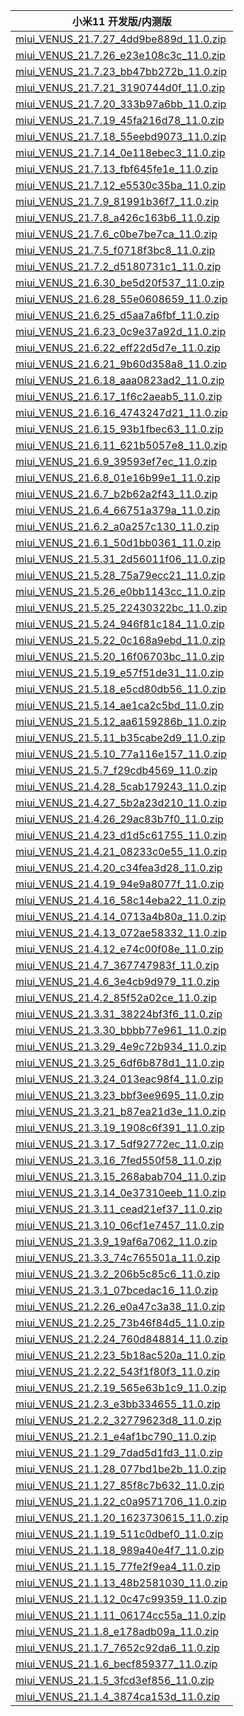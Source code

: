 | 小米11  开发版/内测版    |
| ---- |
| [miui_VENUS_21.7.27_4dd9be889d_11.0.zip](https://hugeota.d.miui.com/21.7.27/miui_VENUS_21.7.27_4dd9be889d_11.0.zip)    |
| [miui_VENUS_21.7.26_e23e108c3c_11.0.zip](https://hugeota.d.miui.com/21.7.26/miui_VENUS_21.7.26_e23e108c3c_11.0.zip)    |
| [miui_VENUS_21.7.23_bb47bb272b_11.0.zip](https://hugeota.d.miui.com/21.7.23/miui_VENUS_21.7.23_bb47bb272b_11.0.zip)    |
| [miui_VENUS_21.7.21_3190744d0f_11.0.zip](https://hugeota.d.miui.com/21.7.21/miui_VENUS_21.7.21_3190744d0f_11.0.zip)    |
| [miui_VENUS_21.7.20_333b97a6bb_11.0.zip](https://hugeota.d.miui.com/21.7.20/miui_VENUS_21.7.20_333b97a6bb_11.0.zip)    |
| [miui_VENUS_21.7.19_45fa216d78_11.0.zip](https://hugeota.d.miui.com/21.7.19/miui_VENUS_21.7.19_45fa216d78_11.0.zip)    |
| [miui_VENUS_21.7.18_55eebd9073_11.0.zip](https://hugeota.d.miui.com/21.7.18/miui_VENUS_21.7.18_55eebd9073_11.0.zip)    |
| [miui_VENUS_21.7.14_0e118ebec3_11.0.zip](https://hugeota.d.miui.com/21.7.14/miui_VENUS_21.7.14_0e118ebec3_11.0.zip)    |
| [miui_VENUS_21.7.13_fbf645fe1e_11.0.zip](https://hugeota.d.miui.com/21.7.13/miui_VENUS_21.7.13_fbf645fe1e_11.0.zip)    |
| [miui_VENUS_21.7.12_e5530c35ba_11.0.zip](https://hugeota.d.miui.com/21.7.12/miui_VENUS_21.7.12_e5530c35ba_11.0.zip)    |
| [miui_VENUS_21.7.9_81991b36f7_11.0.zip](https://hugeota.d.miui.com/21.7.9/miui_VENUS_21.7.9_81991b36f7_11.0.zip)    |
| [miui_VENUS_21.7.8_a426c163b6_11.0.zip](https://hugeota.d.miui.com/21.7.8/miui_VENUS_21.7.8_a426c163b6_11.0.zip)    |
| [miui_VENUS_21.7.6_c0be7be7ca_11.0.zip](https://hugeota.d.miui.com/21.7.6/miui_VENUS_21.7.6_c0be7be7ca_11.0.zip)    |
| [miui_VENUS_21.7.5_f0718f3bc8_11.0.zip](https://hugeota.d.miui.com/21.7.5/miui_VENUS_21.7.5_f0718f3bc8_11.0.zip)    |
| [miui_VENUS_21.7.2_d5180731c1_11.0.zip](https://hugeota.d.miui.com/21.7.2/miui_VENUS_21.7.2_d5180731c1_11.0.zip)    |
| [miui_VENUS_21.6.30_be5d20f537_11.0.zip](https://hugeota.d.miui.com/21.6.30/miui_VENUS_21.6.30_be5d20f537_11.0.zip)    |
| [miui_VENUS_21.6.28_55e0608659_11.0.zip](https://hugeota.d.miui.com/21.6.28/miui_VENUS_21.6.28_55e0608659_11.0.zip)    |
| [miui_VENUS_21.6.25_d5aa7a6fbf_11.0.zip](https://hugeota.d.miui.com/21.6.25/miui_VENUS_21.6.25_d5aa7a6fbf_11.0.zip)    |
| [miui_VENUS_21.6.23_0c9e37a92d_11.0.zip](https://hugeota.d.miui.com/21.6.23/miui_VENUS_21.6.23_0c9e37a92d_11.0.zip)    |
| [miui_VENUS_21.6.22_eff22d5d7e_11.0.zip](https://hugeota.d.miui.com/21.6.22/miui_VENUS_21.6.22_eff22d5d7e_11.0.zip)    |
| [miui_VENUS_21.6.21_9b60d358a8_11.0.zip](https://hugeota.d.miui.com/21.6.21/miui_VENUS_21.6.21_9b60d358a8_11.0.zip)    |
| [miui_VENUS_21.6.18_aaa0823ad2_11.0.zip](https://hugeota.d.miui.com/21.6.18/miui_VENUS_21.6.18_aaa0823ad2_11.0.zip)    |
| [miui_VENUS_21.6.17_1f6c2aeab5_11.0.zip](https://hugeota.d.miui.com/21.6.17/miui_VENUS_21.6.17_1f6c2aeab5_11.0.zip)    |
| [miui_VENUS_21.6.16_4743247d21_11.0.zip](https://hugeota.d.miui.com/21.6.16/miui_VENUS_21.6.16_4743247d21_11.0.zip)    |
| [miui_VENUS_21.6.15_93b1fbec63_11.0.zip](https://hugeota.d.miui.com/21.6.15/miui_VENUS_21.6.15_93b1fbec63_11.0.zip)    |
| [miui_VENUS_21.6.11_621b5057e8_11.0.zip](https://hugeota.d.miui.com/21.6.11/miui_VENUS_21.6.11_621b5057e8_11.0.zip)    |
| [miui_VENUS_21.6.9_39593ef7ec_11.0.zip](https://hugeota.d.miui.com/21.6.9/miui_VENUS_21.6.9_39593ef7ec_11.0.zip)    |
| [miui_VENUS_21.6.8_01e16b99e1_11.0.zip](https://hugeota.d.miui.com/21.6.8/miui_VENUS_21.6.8_01e16b99e1_11.0.zip)    |
| [miui_VENUS_21.6.7_b2b62a2f43_11.0.zip](https://hugeota.d.miui.com/21.6.7/miui_VENUS_21.6.7_b2b62a2f43_11.0.zip)    |
| [miui_VENUS_21.6.4_66751a379a_11.0.zip](https://hugeota.d.miui.com/21.6.4/miui_VENUS_21.6.4_66751a379a_11.0.zip)    |
| [miui_VENUS_21.6.2_a0a257c130_11.0.zip](https://hugeota.d.miui.com/21.6.2/miui_VENUS_21.6.2_a0a257c130_11.0.zip)    |
| [miui_VENUS_21.6.1_50d1bb0361_11.0.zip](https://hugeota.d.miui.com/21.6.1/miui_VENUS_21.6.1_50d1bb0361_11.0.zip)    |
| [miui_VENUS_21.5.31_2d56011f06_11.0.zip](https://hugeota.d.miui.com/21.5.31/miui_VENUS_21.5.31_2d56011f06_11.0.zip)    |
| [miui_VENUS_21.5.28_75a79ecc21_11.0.zip](https://hugeota.d.miui.com/21.5.28/miui_VENUS_21.5.28_75a79ecc21_11.0.zip)    |
| [miui_VENUS_21.5.26_e0bb1143cc_11.0.zip](https://hugeota.d.miui.com/21.5.26/miui_VENUS_21.5.26_e0bb1143cc_11.0.zip)    |
| [miui_VENUS_21.5.25_22430322bc_11.0.zip](https://hugeota.d.miui.com/21.5.25/miui_VENUS_21.5.25_22430322bc_11.0.zip)    |
| [miui_VENUS_21.5.24_946f81c184_11.0.zip](https://hugeota.d.miui.com/21.5.24/miui_VENUS_21.5.24_946f81c184_11.0.zip)    |
| [miui_VENUS_21.5.22_0c168a9ebd_11.0.zip](https://hugeota.d.miui.com/21.5.22/miui_VENUS_21.5.22_0c168a9ebd_11.0.zip)    |
| [miui_VENUS_21.5.20_16f06703bc_11.0.zip](https://hugeota.d.miui.com/21.5.20/miui_VENUS_21.5.20_16f06703bc_11.0.zip)    |
| [miui_VENUS_21.5.19_e57f51de31_11.0.zip](https://hugeota.d.miui.com/21.5.19/miui_VENUS_21.5.19_e57f51de31_11.0.zip)    |
| [miui_VENUS_21.5.18_e5cd80db56_11.0.zip](https://hugeota.d.miui.com/21.5.18/miui_VENUS_21.5.18_e5cd80db56_11.0.zip)    |
| [miui_VENUS_21.5.14_ae1ca2c5bd_11.0.zip](https://hugeota.d.miui.com/21.5.14/miui_VENUS_21.5.14_ae1ca2c5bd_11.0.zip)    |
| [miui_VENUS_21.5.12_aa6159286b_11.0.zip](https://hugeota.d.miui.com/21.5.12/miui_VENUS_21.5.12_aa6159286b_11.0.zip)    |
| [miui_VENUS_21.5.11_b35cabe2d9_11.0.zip](https://hugeota.d.miui.com/21.5.11/miui_VENUS_21.5.11_b35cabe2d9_11.0.zip)    |
| [miui_VENUS_21.5.10_77a116e157_11.0.zip](https://hugeota.d.miui.com/21.5.10/miui_VENUS_21.5.10_77a116e157_11.0.zip)    |
| [miui_VENUS_21.5.7_f29cdb4569_11.0.zip](https://hugeota.d.miui.com/21.5.7/miui_VENUS_21.5.7_f29cdb4569_11.0.zip)    |
| [miui_VENUS_21.4.28_5cab179243_11.0.zip](https://hugeota.d.miui.com/21.4.28/miui_VENUS_21.4.28_5cab179243_11.0.zip)    |
| [miui_VENUS_21.4.27_5b2a23d210_11.0.zip](https://hugeota.d.miui.com/21.4.27/miui_VENUS_21.4.27_5b2a23d210_11.0.zip)    |
| [miui_VENUS_21.4.26_29ac83b7f0_11.0.zip](https://hugeota.d.miui.com/21.4.26/miui_VENUS_21.4.26_29ac83b7f0_11.0.zip)    |
| [miui_VENUS_21.4.23_d1d5c61755_11.0.zip](https://hugeota.d.miui.com/21.4.23/miui_VENUS_21.4.23_d1d5c61755_11.0.zip)    |
| [miui_VENUS_21.4.21_08233c0e55_11.0.zip](https://hugeota.d.miui.com/21.4.21/miui_VENUS_21.4.21_08233c0e55_11.0.zip)    |
| [miui_VENUS_21.4.20_c34fea3d28_11.0.zip](https://hugeota.d.miui.com/21.4.20/miui_VENUS_21.4.20_c34fea3d28_11.0.zip)    |
| [miui_VENUS_21.4.19_94e9a8077f_11.0.zip](https://hugeota.d.miui.com/21.4.19/miui_VENUS_21.4.19_94e9a8077f_11.0.zip)    |
| [miui_VENUS_21.4.16_58c14eba22_11.0.zip](https://hugeota.d.miui.com/21.4.16/miui_VENUS_21.4.16_58c14eba22_11.0.zip)    |
| [miui_VENUS_21.4.14_0713a4b80a_11.0.zip](https://hugeota.d.miui.com/21.4.14/miui_VENUS_21.4.14_0713a4b80a_11.0.zip)    |
| [miui_VENUS_21.4.13_072ae58332_11.0.zip](https://hugeota.d.miui.com/21.4.13/miui_VENUS_21.4.13_072ae58332_11.0.zip)    |
| [miui_VENUS_21.4.12_e74c00f08e_11.0.zip](https://hugeota.d.miui.com/21.4.12/miui_VENUS_21.4.12_e74c00f08e_11.0.zip)    |
| [miui_VENUS_21.4.7_367747983f_11.0.zip](https://hugeota.d.miui.com/21.4.7/miui_VENUS_21.4.7_367747983f_11.0.zip)    |
| [miui_VENUS_21.4.6_3e4cb9d979_11.0.zip](https://hugeota.d.miui.com/21.4.6/miui_VENUS_21.4.6_3e4cb9d979_11.0.zip)    |
| [miui_VENUS_21.4.2_85f52a02ce_11.0.zip](https://hugeota.d.miui.com/21.4.2/miui_VENUS_21.4.2_85f52a02ce_11.0.zip)    |
| [miui_VENUS_21.3.31_38224bf3f6_11.0.zip](https://hugeota.d.miui.com/21.3.31/miui_VENUS_21.3.31_38224bf3f6_11.0.zip)    |
| [miui_VENUS_21.3.30_bbbb77e961_11.0.zip](https://hugeota.d.miui.com/21.3.30/miui_VENUS_21.3.30_bbbb77e961_11.0.zip)    |
| [miui_VENUS_21.3.29_4e9c72b934_11.0.zip](https://hugeota.d.miui.com/21.3.29/miui_VENUS_21.3.29_4e9c72b934_11.0.zip)    |
| [miui_VENUS_21.3.25_6df6b878d1_11.0.zip](https://hugeota.d.miui.com/21.3.25/miui_VENUS_21.3.25_6df6b878d1_11.0.zip)    |
| [miui_VENUS_21.3.24_013eac98f4_11.0.zip](https://hugeota.d.miui.com/21.3.24/miui_VENUS_21.3.24_013eac98f4_11.0.zip)    |
| [miui_VENUS_21.3.23_bbf3ee9695_11.0.zip](https://hugeota.d.miui.com/21.3.23/miui_VENUS_21.3.23_bbf3ee9695_11.0.zip)    |
| [miui_VENUS_21.3.21_b87ea21d3e_11.0.zip](https://hugeota.d.miui.com/21.3.21/miui_VENUS_21.3.21_b87ea21d3e_11.0.zip)    |
| [miui_VENUS_21.3.19_1908c6f391_11.0.zip](https://hugeota.d.miui.com/21.3.19/miui_VENUS_21.3.19_1908c6f391_11.0.zip)    |
| [miui_VENUS_21.3.17_5df92772ec_11.0.zip](https://hugeota.d.miui.com/21.3.17/miui_VENUS_21.3.17_5df92772ec_11.0.zip)    |
| [miui_VENUS_21.3.16_7fed550f58_11.0.zip](https://hugeota.d.miui.com/21.3.16/miui_VENUS_21.3.16_7fed550f58_11.0.zip)    |
| [miui_VENUS_21.3.15_268abab704_11.0.zip](https://hugeota.d.miui.com/21.3.15/miui_VENUS_21.3.15_268abab704_11.0.zip)    |
| [miui_VENUS_21.3.14_0e37310eeb_11.0.zip](https://hugeota.d.miui.com/21.3.14/miui_VENUS_21.3.14_0e37310eeb_11.0.zip)    |
| [miui_VENUS_21.3.11_cead21ef37_11.0.zip](https://hugeota.d.miui.com/21.3.11/miui_VENUS_21.3.11_cead21ef37_11.0.zip)    |
| [miui_VENUS_21.3.10_06cf1e7457_11.0.zip](https://hugeota.d.miui.com/21.3.10/miui_VENUS_21.3.10_06cf1e7457_11.0.zip)    |
| [miui_VENUS_21.3.9_19af6a7062_11.0.zip](https://hugeota.d.miui.com/21.3.9/miui_VENUS_21.3.9_19af6a7062_11.0.zip)    |
| [miui_VENUS_21.3.3_74c765501a_11.0.zip](https://hugeota.d.miui.com/21.3.3/miui_VENUS_21.3.3_74c765501a_11.0.zip)    |
| [miui_VENUS_21.3.2_206b5c85c6_11.0.zip](https://hugeota.d.miui.com/21.3.2/miui_VENUS_21.3.2_206b5c85c6_11.0.zip)    |
| [miui_VENUS_21.3.1_07bcedac16_11.0.zip](https://hugeota.d.miui.com/21.3.1/miui_VENUS_21.3.1_07bcedac16_11.0.zip)    |
| [miui_VENUS_21.2.26_e0a47c3a38_11.0.zip](https://hugeota.d.miui.com/21.2.26/miui_VENUS_21.2.26_e0a47c3a38_11.0.zip)    |
| [miui_VENUS_21.2.25_73b46f84d5_11.0.zip](https://hugeota.d.miui.com/21.2.25/miui_VENUS_21.2.25_73b46f84d5_11.0.zip)    |
| [miui_VENUS_21.2.24_760d848814_11.0.zip](https://hugeota.d.miui.com/21.2.24/miui_VENUS_21.2.24_760d848814_11.0.zip)    |
| [miui_VENUS_21.2.23_5b18ac520a_11.0.zip](https://hugeota.d.miui.com/21.2.23/miui_VENUS_21.2.23_5b18ac520a_11.0.zip)    |
| [miui_VENUS_21.2.22_543f1f80f3_11.0.zip](https://hugeota.d.miui.com/21.2.22/miui_VENUS_21.2.22_543f1f80f3_11.0.zip)    |
| [miui_VENUS_21.2.19_565e63b1c9_11.0.zip](https://hugeota.d.miui.com/21.2.19/miui_VENUS_21.2.19_565e63b1c9_11.0.zip)    |
| [miui_VENUS_21.2.3_e3bb334655_11.0.zip](https://hugeota.d.miui.com/21.2.3/miui_VENUS_21.2.3_e3bb334655_11.0.zip)    |
| [miui_VENUS_21.2.2_32779623d8_11.0.zip](https://hugeota.d.miui.com/21.2.2/miui_VENUS_21.2.2_32779623d8_11.0.zip)    |
| [miui_VENUS_21.2.1_e4af1bc790_11.0.zip](https://hugeota.d.miui.com/21.2.1/miui_VENUS_21.2.1_e4af1bc790_11.0.zip)    |
| [miui_VENUS_21.1.29_7dad5d1fd3_11.0.zip](https://hugeota.d.miui.com/21.1.29/miui_VENUS_21.1.29_7dad5d1fd3_11.0.zip)    |
| [miui_VENUS_21.1.28_077bd1be2b_11.0.zip](https://hugeota.d.miui.com/21.1.28/miui_VENUS_21.1.28_077bd1be2b_11.0.zip)    |
| [miui_VENUS_21.1.27_85f8c7b632_11.0.zip](https://hugeota.d.miui.com/21.1.27/miui_VENUS_21.1.27_85f8c7b632_11.0.zip)    |
| [miui_VENUS_21.1.22_c0a9571706_11.0.zip](https://hugeota.d.miui.com/21.1.22/miui_VENUS_21.1.22_c0a9571706_11.0.zip)    |
| [miui_VENUS_21.1.20_1623730615_11.0.zip](https://hugeota.d.miui.com/21.1.20/miui_VENUS_21.1.20_1623730615_11.0.zip)    |
| [miui_VENUS_21.1.19_511c0dbef0_11.0.zip](https://hugeota.d.miui.com/21.1.19/miui_VENUS_21.1.19_511c0dbef0_11.0.zip)    |
| [miui_VENUS_21.1.18_989a40e4f7_11.0.zip](https://hugeota.d.miui.com/21.1.18/miui_VENUS_21.1.18_989a40e4f7_11.0.zip)    |
| [miui_VENUS_21.1.15_77fe2f9ea4_11.0.zip](https://hugeota.d.miui.com/21.1.15/miui_VENUS_21.1.15_77fe2f9ea4_11.0.zip)    |
| [miui_VENUS_21.1.13_48b2581030_11.0.zip](https://hugeota.d.miui.com/21.1.13/miui_VENUS_21.1.13_48b2581030_11.0.zip)    |
| [miui_VENUS_21.1.12_0c47c99359_11.0.zip](https://hugeota.d.miui.com/21.1.12/miui_VENUS_21.1.12_0c47c99359_11.0.zip)    |
| [miui_VENUS_21.1.11_06174cc55a_11.0.zip](https://hugeota.d.miui.com/21.1.11/miui_VENUS_21.1.11_06174cc55a_11.0.zip)    |
| [miui_VENUS_21.1.8_e178adb09a_11.0.zip](https://hugeota.d.miui.com/21.1.8/miui_VENUS_21.1.8_e178adb09a_11.0.zip)    |
| [miui_VENUS_21.1.7_7652c92da6_11.0.zip](https://hugeota.d.miui.com/21.1.7/miui_VENUS_21.1.7_7652c92da6_11.0.zip)    |
| [miui_VENUS_21.1.6_becf859377_11.0.zip](https://hugeota.d.miui.com/21.1.6/miui_VENUS_21.1.6_becf859377_11.0.zip)    |
| [miui_VENUS_21.1.5_3fcd3ef856_11.0.zip](https://hugeota.d.miui.com/21.1.5/miui_VENUS_21.1.5_3fcd3ef856_11.0.zip)    |
| [miui_VENUS_21.1.4_3874ca153d_11.0.zip](https://hugeota.d.miui.com/21.1.4/miui_VENUS_21.1.4_3874ca153d_11.0.zip)    |
